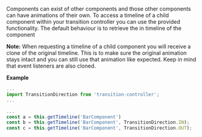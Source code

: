 Components can exist of other components and those other components can have animations of their own. To access a timeline of a child component within your transition controller you can use the provided functionality. The default behaviour is to retrieve the in timeline of the component

**Note:** When requesting a timeline of a child component you will receive a clone of the original timeline. This is to make sure the original animation stays intact and you can still use that animation like expected. Keep in mind that event listeners are also cloned.

**Example**
```typescript
...
import TransitionDirection from 'transition-controller';
...

...
const a = this.getTimeline('BarComponent')
const b = this.getTimeline('BarComponent', TransitionDirection.IN);
const c = this.getTimeline('BarComponent', TransitionDirection.OUT);
```
